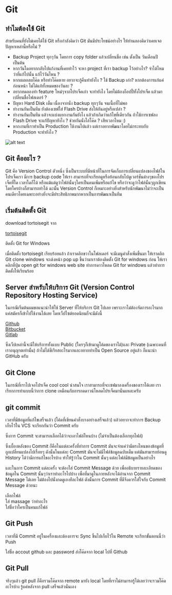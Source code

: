 # Git

## ทำไมต้องใช้ Git
สำหรับคนที่ยังไม่เคยได้ใช้ Git หรือกำลังคิดว่า Git มันมีประโยชน์อย่างไร ให้ท่านลองคิดว่าเคยเจอปัญหาเหล่านี้หรือไม่ ?
* Backup Project ทุกๆวัน โดยการ copy folder แล้วเปลี่ยนชื่อ เช่น ตั้งเป็น วันเดือนปี เป็นต้น  
* หากวันใดอยากกลับไปแก้งานที่เคยทำไว้ จะหา project ที่เรา backup ไว้อย่างไร? จำได้ไหมว่าที่แก้ไปนั้น แก้ไว้วันไหน ?
* หากเผลอลบโค๊ด หรือทำโค๊ดหาย อยากจะกู้คืนทำยังไง ? ใช้ Backup เก่า? หากต้องการแก้แค่ก่อนหน้า ไม่ได้แก้ทั้งหมดของวันละ ?
* อยากทดลองทำ feature ใหม่ๆจากโปรเจ็คเก่า จะทำยังไง โดยไม่ต้องก็อปปี้ทั้งโปรเจ็ค แล้วมาเปลี่ยนชื่อโฟลเดอร์ ?
* ปัญหา Hard Disk เต็ม เนื่องจากนั่ง backup ทุกๆวัน จนเนื้อที่ไม่พอ
* ทำงานกันเป็นทีม ยังต้องเซฟใส่ Flash Drive ส่งให้กันอยู่หรือเปล่า ?
* ทำงานกันเป็นทีม แล้วจะแบ่งแยกงานกันยังไง แล้วถ้าเกิดว่าแก้ไขที่เดียวกัน ถ้าใช้การเซฟลง Flash Drive จะแก้ปัญหายังไง ? ช่วยกันนั่งไล่โค๊ด ? เสียเวลาไหม :)
* หากงานที่เราทำเป็น Production ใช้งานไปแล้ว แต่เราอยากพัฒนาโดยไม่กระทบกับ Production จะทำยังไง ?

![alt text ](https://devahoy.com/assets/images/2015/08/backup-folder-without-git.png)




## Git คืออะไร ?
Git คือ Version Control ตัวหนึ่ง ซึ่งเป็นระบบที่มีหน้าที่ในการจัดเก็บการเปลี่ยนแปลงของไฟล์ในโปรเจ็คเรา มีการ backup code ให้เรา สามารถที่จะเรียกดูหรือย้อนกลับไปดูเวอร์ชั่นต่างๆของโปรเจ็คที่ใด เวลาใดก็ได้ หรือแม้แต่ดูว่าไฟล์นั้นๆใครเป็นคนเพิ่มหรือแก้ไข หรือว่าจะดูว่าไฟล์นั้นๆถูกเขียนโดยใครบ้างก็สามารถทำได้ ฉะนั้น Version Control ก็เหมาะอย่างยิ่งสำหรับนักพัฒนาไม่ว่าจะเป็นคนเดียวโดยเฉพาะอย่างยิ่งจะมีประสิทธิภาพมากหากเป็นการพัฒนาเป็นทีม

## เริ่มต้นติดตั้ง Git

download tortoisegit จาก

[tortoisegit](https://tortoisegit.org/download/)


ติดตั้ง Git for Windows

เมื่อติดตั้ง tortoisegit เรียบร้อยแล้ว ถ้าเราคลิกขวาในโฟลเดอร์ จะมีเมนูคำสั่งเพิ่มขึ้นมา ให้เราคลิก Git clone  windows จะเด้งหน้า pop up ขึ้นว่ามาเราต้องติดตั้ง Git for windows ก่อน ให้เราคลิกที่ปุ่ม open git for windows web site ทำการดาวโหลด Git for windows แล้วทำการติดตั้งให้เรียนร้อย

## Server สำหรับให้บริการ Git (Version Control Repository Hosting Service)
ในกรณีเริ่มต้นผมขอแนะนำให้ใช้ Server ที่ให้บริการ Git ไปเลย เพราะเราไม่ต้องจัดการอะไรมาก แค่สมัครก็เข้าไปใช้งานได้เลย โดยเว็ปไซต์ยอดนิยมก็จะมีดังนี้

[Github](https://github.com/)  
[Bitbucket](https://bitbucket.org/product)  
[Gitlab](https://about.gitlab.com/)

ซึ่งเว็ปเหล่านี้จะมีให้บริการทั้งแบบ Public (ใครๆก็เข้ามาดูโค้ดของเราได้)และ Private (เฉพาะคนที่เราอนุญาตเท่านั้น) ถ้าไม่ได้ซีเรียสอะไรมากและอยากทำเป็น Open Source อยู่แล้ว ก็แนะนำ GitHub ครับ  

## Git Clone 

ในกรณีที่เราไปเจอโปรเจ็ค cool cool น่าสนใจ เราสามารถที่จะเซฟมาลงเครื่องของเราได้เลย เราเรียกการทำแบบนี้ว่าการ clone เหมือนกับการกดดาวน์โหลดโปรเจ็คมานั่นแหละครับ



## git commit  

เวลาที่มีข้อมูลที่แก้ไขเสร็จแล้ว (โค้ดที่เขียนคำสั่งบางอย่างเสร็จแล้ว) แล้วอยากจะทำการ Backup เก็บไว้ใน VCS จะเรียกกันว่า Commit ครับ  

ซึ่งการ Commit จะสามารถเลือกได้ว่าจะเอาไฟล์ไหนบ้าง (ไม่จำเป็นต้องเลือกทุกไฟล์)  

ซึ่งเบื้องหลังของ Commit ก็คือในแต่ละครั้งที่ทำการ Commit มันจะจำแค่ว่ามีตรงไหนของข้อมูลที่ถูกเปลี่ยนแปลงไปเรื่อยๆ ดังนั้นในแต่ละ Commit มันจะไม่มีไฟล์ข้อมูลฉบับเต็ม แต่มันสามารถย้อนดู History ได้ว่ามีการแก้ไขอะไรบ้าง ทำให้รู้ว่าใน Commit นั้นๆ แต่ละไฟล์มีข้อมูลเป็นอย่างไร 

และในการ Commit แต่ละครั้ง จะต้องใส่ Commit Message ด้วย เพื่ออธิบายรายละเอียดของข้อมูลใน Commit นั้นๆว่าเราทำอะไรไปบ้าง เพื่อที่มาดูในภายหลังจะได้อ่านจาก Commit Message ได้เลย ไม่ต้องไปนั่งกดดูเองทีละไฟล์ ดังนั้นการ Commit ที่ดีจึงควรใส่ใจกับ Commit Message ด้วยนะ


เลือกไฟล์  
ใส่ massage ว่าทำอะไร  
ใส่ชื่อว่าใครเป็นคนแก้ไฟล์

## Git Push

เวลาที่มี Commit อยู่ในเครื่องและต้องการจะ Sync ขึ้นไปเก็บไว้ใน Remote จะเรียกขั้นตอนนี้ว่า Push  

ใส่ชื่อ accout github และ password
ส่งโค๊ดจาก local ไปที่ Github  

## Git Pull  

จริงๆแล้ว git pull ก็คือรวมโค๊ดจาก remote มายัง local โดยที่เราไม่สามารถรู้ได้เลยว่าจะรวมโค๊ดอะไรบ้าง รู้แค่หลังจาก pull เสร็จแล้วนั่นเอง